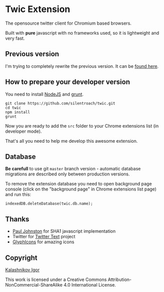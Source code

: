# Twic Extension

The opensource twitter client for Chromium based browsers.

Built with **pure** javascript with no frameworks used, so it is lightweight and very fast.

## Previous version

I'm trying to completely rewrite the previous version. It can be [found here](https://github.com/silentroach/twic-archived).

## How to prepare your developer version

You need to install [NodeJS](http://nodejs.org/) and [grunt](http://gruntjs.com/getting-started).

	git clone https://github.com/silentroach/twic.git
	cd twic
	npm install
	grunt
	
Now you are ready to add the `src` folder to your Chrome extensions list (in developer mode).

That's all you need to help me develop this awesome extension.

## Database

**Be carefull** to use git `master` branch version - automatic database migrations are described only between production versions.

To remove the extension database you need to open background page console (click on the "background page" in Chrome extensions list page) and run this:

	indexedDB.deleteDatabase(twic.db.name);

## Thanks

* [Paul Johnston](http://pajhome.org.uk) for SHA1 javascript implementation
* Twitter for [Twitter Text](https://github.com/twitter/twitter-text-js) project
* [GlyphIcons](http://glyphicons.com/) for amazing icons

## Copyright

[Kalashnikov Igor](mailto:igor.kalashnikov@me.com)

This work is licensed under a Creative Commons Attribution-NonCommercial-ShareAlike 4.0 International License.